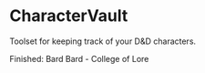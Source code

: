 # CharacterVault
Toolset for keeping track of your D&amp;D characters.

Finished:
Bard
Bard - College of Lore

